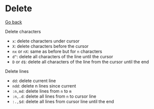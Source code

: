 # Delete

[Go back](..#-and-now-mastering-it)

Delete characters

* `x`: delete characters under cursor
* `X`: delete characters before the cursor
* `nx` or `nX`: same as before but for `n` characters
* `d^`: delete all characters of the line until the cursor
* `D` or `d$`: delete all characters of the line from the
  cursor until the end

Delete lines

* `dd`: delete current line
* `ndd`: delete n lines since current
* `:n,md`: delete lines from `n` to `m`
* `:n,.d`: delete all lines from `n` to cursor line
* `:.,$d`: delete all lines from cursor line until the end